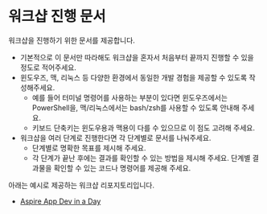 # 워크샵 진행 문서

워크샵을 진행하기 위한 문서를 제공합니다.

- 기본적으로 이 문서만 따라해도 워크샵을 혼자서 처음부터 끝까지 진행할 수 있을 정도로 적어주세요.
- 윈도우즈, 맥, 리눅스 등 다양한 환경에서 동일한 개발 경험을 제공할 수 있도록 작성해주세요.
  - 예를 들어 터미널 명령어를 사용하는 부분이 있다면 윈도우즈에서는 PowerShell을, 맥/리눅스에서는 bash/zsh를 사용할 수 있도록 안내해 주세요.
  - 키보드 단축키는 윈도우용과 맥용이 다를 수 있으므로 이 점도 고려해 주세요.
- 워크샵을 여러 단계로 진행한다면 각 단계별로 문서를 나눠주세요.
  - 단계별로 명확한 목표를 제시해 주세요.
  - 각 단계가 끝난 후에는 결과를 확인할 수 있는 방법을 제시해 주세요. 단계별 결과물을 확인할 수 있는 코드나 명령어를 제공해 주세요.

아래는 예시로 제공하는 워크샵 리포지토리입니다.

- [Aspire App Dev in a Day](https://github.com/Azure-Samples/aspire-app-dev-in-a-day-ko)
